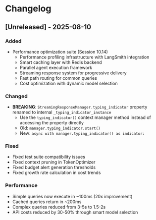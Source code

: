 # Changelog

## [Unreleased] - 2025-08-10

### Added
- Performance optimization suite (Session 10.14)
  - Performance profiling infrastructure with LangSmith integration
  - Smart caching layer with Redis backend
  - Parallel agent execution framework
  - Streaming response system for progressive delivery
  - Fast path routing for common queries
  - Cost optimization with dynamic model selection

### Changed
- **BREAKING**: `StreamingResponseManager.typing_indicator` property renamed to internal `_typing_indicator_instance`
  - Use the `typing_indicator()` context manager method instead of accessing the property directly
  - Old: `manager.typing_indicator.start()` 
  - New: `async with manager.typing_indicator() as indicator:`

### Fixed
- Fixed test suite compatibility issues
- Fixed context pruning in TokenOptimizer
- Fixed budget alert generation thresholds
- Fixed growth rate calculation in cost trends

### Performance
- Simple queries now execute in ~100ms (20x improvement)
- Cached queries return in ~200ms
- Complex queries reduced from 3-5s to 1.5-2s
- API costs reduced by 30-50% through smart model selection